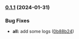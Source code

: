 
### [0.1.1](https://github.com/lopygo/updater/compare/v0.1.0...v0.1.1) (2024-01-31)


### Bug Fixes

* **all:** add some logs ([0b88b24](https://github.com/lopygo/updater/commit/0b88b247c87aeed71e3a185db2dc99dbc7544db6))
